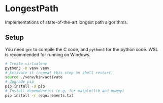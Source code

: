 # LongestPath
Implementations of state-of-the-art longest path algorithms.

## Setup
You need `gcc` to compile the C code, and `python3` for the python code.
WSL is recommended for running on Windows.
```bash
# Create virtualenv
python3 -m venv venv
# Activate it (repeat this step on shell restart)
source ./venv/bin/activate
# Upgrade pip
pip install -U pip
# Install dependencies (e.g. for matplotlib and numpy)
pip install -r requirements.txt
```